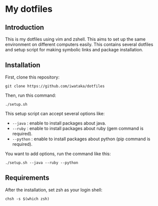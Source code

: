 # My dotfiles

## Introduction
This is my dotfiles using vim and zshell. This aims to set up the same
environment on different computers easily. This contains several dotfiles and
setup script for making symbolic links and package installation.

## Installation
First, clone this repository:

```
git clone https://github.com/iwataka/dotfiles
```

Then, run this command:

```
./setup.sh
```

This setup script can accept several options like:

+ `--java` : enable to install packages about java.
+ `--ruby` : enable to install packages about ruby (gem command is required).
+ `--python` : enable to install packages about python (pip command is required).

You want to add options, run the command like this:

```
./setup.sh --java --ruby --python
```

## Requirements
After the installation, set zsh as your login shell:

```
chsh -s $(which zsh)
```
